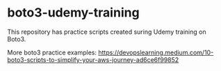 # boto3-udemy-training
This repository has practice scripts created suring Udemy training on Boto3.

More boto3 practice examples: https://devopslearning.medium.com/10-boto3-scripts-to-simplify-your-aws-journey-ad6ce6f99852

